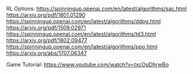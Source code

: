 RL Options:
https://spinningup.openai.com/en/latest/algorithms/sac.html
https://arxiv.org/pdf/1801.01290
https://spinningup.openai.com/en/latest/algorithms/ddpg.html
https://arxiv.org/pdf/1509.02971
https://spinningup.openai.com/en/latest/algorithms/td3.html
https://arxiv.org/pdf/1802.09477
https://spinningup.openai.com/en/latest/algorithms/ppo.html
https://arxiv.org/abs/1707.06347

Game Tutorial:
https://www.youtube.com/watch?v=txcOqDhrwBo
